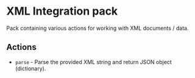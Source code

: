 # XML Integration pack

Pack containing various actions for working with XML documents / data.

## Actions

* ``parse`` - Parse the provided XML string and return JSON object (dictionary).

